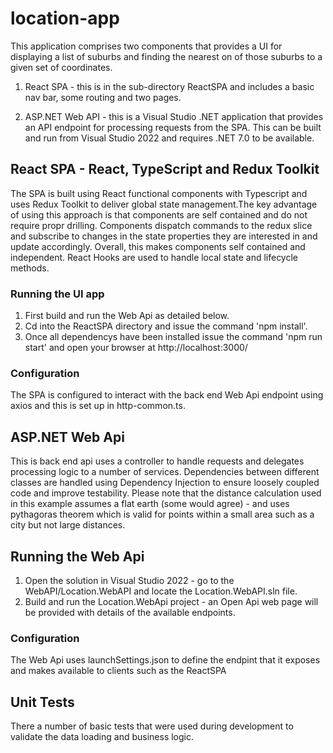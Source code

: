 # location-app

This application comprises two components that provides a UI for displaying a list of suburbs and finding the nearest on of those suburbs to a given set of coordinates.

1. React SPA - this is in the sub-directory ReactSPA and includes a basic nav bar, some routing and two pages.

2. ASP.NET Web API - this is a Visual Studio .NET application that provides an API endpoint for processing requests from the SPA. This can be built and run from Visual Studio 2022 and requires .NET 7.0 to be available.

## React SPA - React, TypeScript and Redux Toolkit
The SPA is built using React functional components with Typescript and uses Redux Toolkit to deliver global state management.The key advantage of using this approach is that components are self contained and do not require propr drilling. Components dispatch commands to the redux slice and subscribe to changes in the state properties they are interested in and update accordingly. Overall, this makes components self contained and independent. React Hooks are used to handle local state and lifecycle methods. 

### Running the UI app
1. First build and run the Web Api as detailed below.
2. Cd into the ReactSPA directory and issue the command 'npm install'.
3. Once all dependencys have been installed issue the command 'npm run start' and open your browser at http://localhost:3000/

### Configuration
The SPA is configured to interact with the back end Web Api endpoint using axios and this is set up in http-common.ts. 

## ASP.NET Web Api 
This is back end api uses a controller to handle requests and delegates processing logic to a number of services. Dependencies between different classes are handled using Dependency Injection to ensure loosely coupled code and improve testability. 
Please note that the distance calculation used in this example assumes a flat earth (some would agree) - and uses pythagoras theorem which is valid for points within a small area such as a city but not large distances.

## Running the Web Api
1. Open the solution in Visual Studio 2022 - go to the WebAPI/Location.WebAPI and locate the Location.WebAPI.sln file.
2. Build and run the Location.WebApi project - an Open Api web page will be provided with details of the available endpoints.

### Configuration
The Web Api uses launchSettings.json to define the endpint that it exposes and makes available to clients such as the ReactSPA

## Unit Tests
There a number of basic tests that were used during development to validate the data loading and business logic.

